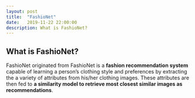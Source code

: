 ```yaml
---
layout: post
title:  "FashioNet"
date:   2019-11-22 22:00:00
description: What is FashioNet?
---
```


## What is FashioNet?


FashioNet originated from FashioNet is a __fashion recommendation system__ capable of learning a person’s clothing style and preferences by extracting the a variety of attributes from his/her clothing images. These attributes are then fed to __a similarity model to retrieve most closest similar images as recommendations__.